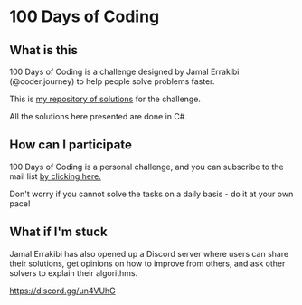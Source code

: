 # 100 Days of Coding

## What is this
100 Days of Coding is a challenge designed by Jamal Errakibi (@coder.journey) to help people solve problems faster.

This is [my repository of solutions](http://github.com/dimitri-dev) for the challenge.

All the solutions here presented are done in C#.

## How can I participate
100 Days of Coding is a personal challenge, and you can subscribe to the mail list [by clicking here.](http://eepurl.com/hfEaK5)

Don't worry if you cannot solve the tasks on a daily basis - do it at your own pace!

## What if I'm stuck
Jamal Errakibi has also opened up a Discord server where users can share their solutions, get opinions on how to improve from others,
and ask other solvers to explain their algorithms.

https://discord.gg/un4VUhG

